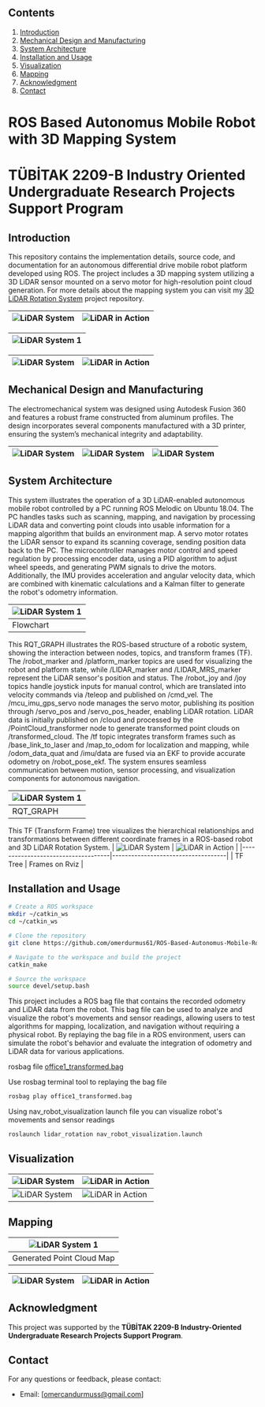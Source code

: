 ## Contents

1. [Introduction](#introduction)
2. [Mechanical Design and Manufacturing](#mechanical-design-and-manufacturing)
3. [System Architecture](#system-architecture)
4. [Installation and Usage](#installation-and-usage)
5. [Visualization](#visualization)
6. [Mapping](#mapping)
7. [Acknowledgment]((#acknowledgment))
8. [Contact](#contact)
   
# ROS Based Autonomus Mobile Robot with 3D Mapping System
# TÜBİTAK 2209-B Industry Oriented Undergraduate Research Projects Support Program
## Introduction
This repository contains the implementation details, source code, and documentation for an autonomous differential drive mobile robot platform developed using ROS. The project includes a 3D mapping system utilizing a 3D LiDAR sensor mounted on a servo motor for high-resolution point cloud generation. For more details about the mapping system you can visit my [3D LiDAR Rotation System](https://github.com/omerdurmus61/3D-LiDAR-Rotation-System-Design?tab=readme-ov-file#system-architecture) project repository.

| ![LiDAR System](https://github.com/omerdurmus61/ROS-Based-Autonomus-Mobile-Robot-with-3D-Mapping-System/blob/master/images/physical_robot1.jpeg) | ![LiDAR in Action](https://github.com/omerdurmus61/ROS-Based-Autonomus-Mobile-Robot-with-3D-Mapping-System/blob/master/images/physical_robot2.jpeg) |
|------------------------------------|------------------------------------|

| ![LiDAR System 1](https://github.com/omerdurmus61/ROS-Based-Autonomus-Mobile-Robot-with-3D-Mapping-System/blob/master/images/robot_visualization2.gif) |
|--------------------------|


| ![LiDAR System](https://github.com/omerdurmus61/ROS-Based-Autonomus-Mobile-Robot-with-3D-Mapping-System/blob/master/images/motion_test1.gif) | ![LiDAR in Action](https://github.com/omerdurmus61/ROS-Based-Autonomus-Mobile-Robot-with-3D-Mapping-System/blob/master/images/motion_test2.gif) |
|------------------------------------|------------------------------------|

## Mechanical Design and Manufacturing
The electromechanical system was designed using Autodesk Fusion 360 and features a robust frame constructed from aluminum profiles. The design incorporates several components manufactured with a 3D printer, ensuring the system’s mechanical integrity and adaptability.

| ![LiDAR System](https://github.com/omerdurmus61/ROS-Based-Autonomus-Mobile-Robot-with-3D-Mapping-System/blob/master/images/CAD1.png) | ![LiDAR System](https://github.com/omerdurmus61/ROS-Based-Autonomus-Mobile-Robot-with-3D-Mapping-System/blob/master/images/CAD2.png) | ![LiDAR System](https://github.com/omerdurmus61/ROS-Based-Autonomus-Mobile-Robot-with-3D-Mapping-System/blob/master/images/CAD3.png) |
|--------------------------|--------------------------|--------------------------|


## System Architecture
This system illustrates the operation of a 3D LiDAR-enabled autonomous mobile robot controlled by a PC running ROS Melodic on Ubuntu 18.04. The PC handles tasks such as scanning, mapping, and navigation by processing LiDAR data and converting point clouds into usable information for a mapping algorithm that builds an environment map. A servo motor rotates the LiDAR sensor to expand its scanning coverage, sending position data back to the PC. The microcontroller manages motor control and speed regulation by processing encoder data, using a PID algorithm to adjust wheel speeds, and generating PWM signals to drive the motors. Additionally, the IMU provides acceleration and angular velocity data, which are combined with kinematic calculations and a Kalman filter to generate the robot's odometry information.

| ![LiDAR System 1](https://github.com/omerdurmus61/ROS-Based-Autonomus-Mobile-Robot-with-3D-Mapping-System/blob/master/images/flowchart.png) |
|--------------------------|
|  Flowchart               |

This RQT_GRAPH illustrates the ROS-based structure of a robotic system, showing the interaction between nodes, topics, and transform frames (TF). The /robot_marker and /platform_marker topics are used for visualizing the robot and platform state, while /LIDAR_marker and /LIDAR_MRS_marker represent the LiDAR sensor's position and status. The /robot_joy and /joy topics handle joystick inputs for manual control, which are translated into velocity commands via /teleop and published on /cmd_vel. The /mcu_imu_gps_servo node manages the servo motor, publishing its position through /servo_pos and /servo_pos_header, enabling LiDAR rotation. LiDAR data is initially published on /cloud and processed by the /PointCloud_transformer node to generate transformed point clouds on /transformed_cloud. The /tf topic integrates transform frames such as /base_link_to_laser and /map_to_odom for localization and mapping, while /odom_data_quat and /imu/data are fused via an EKF to provide accurate odometry on /robot_pose_ekf. The system ensures seamless communication between motion, sensor processing, and visualization components for autonomous navigation.

| ![LiDAR System 1](https://github.com/omerdurmus61/ROS-Based-Autonomus-Mobile-Robot-with-3D-Mapping-System/blob/master/rqt_graphs/nav_robot_lidar_rotation.png) |
|--------------------------|
|  RQT_GRAPH               |

This TF (Transform Frame) tree visualizes the hierarchical relationships and transformations between different coordinate frames in a ROS-based robot and 3D LiDAR Rotation System.
| ![LiDAR System](https://github.com/omerdurmus61/ROS-Based-Autonomus-Mobile-Robot-with-3D-Mapping-System/blob/master/images/tf%20tree.png) | ![LiDAR in Action](https://github.com/omerdurmus61/ROS-Based-Autonomus-Mobile-Robot-with-3D-Mapping-System/blob/master/images/frames3.png) |
|------------------------------------|------------------------------------|
|  TF Tree                           | Frames on Rviz                     |

## Installation and Usage
```bash
# Create a ROS workspace
mkdir ~/catkin_ws
cd ~/catkin_ws

# Clone the repository
git clone https://github.com/omerdurmus61/ROS-Based-Autonomus-Mobile-Robot-with-3D-Mapping-System.git

# Navigate to the workspace and build the project
catkin_make

# Source the workspace
source devel/setup.bash
```
This project includes a ROS bag file that contains the recorded odometry and LiDAR data from the robot. This bag file can be used to analyze and visualize the robot's movements and sensor readings, allowing users to test algorithms for mapping, localization, and navigation without requiring a physical robot. By replaying the bag file in a ROS environment, users can simulate the robot's behavior and evaluate the integration of odometry and LiDAR data for various applications.

rosbag file
[office1_transformed.bag]() 

Use rosbag terminal tool to replaying the bag file
```bash
rosbag play office1_transformed.bag 
```
Using nav_robot_visualization launch file you can visualize robot's movements and sensor readings
```bash
roslaunch lidar_rotation nav_robot_visualization.launch 
```

## Visualization
| ![LiDAR System](https://github.com/omerdurmus61/ROS-Based-Autonomus-Mobile-Robot-with-3D-Mapping-System/blob/master/images/odometry.gif) | ![LiDAR in Action](https://github.com/omerdurmus61/ROS-Based-Autonomus-Mobile-Robot-with-3D-Mapping-System/blob/master/images/robot_visualization.gif) |
|------------------------------------|------------------------------------|
| ![LiDAR System](https://github.com/omerdurmus61/ROS-Based-Autonomus-Mobile-Robot-with-3D-Mapping-System/blob/master/images/robot_visualization2.gif) | ![LiDAR in Action](https://github.com/omerdurmus61/ROS-Based-Autonomus-Mobile-Robot-with-3D-Mapping-System/blob/master/images/robot_visualization3.gif) |

## Mapping
| ![LiDAR System 1](https://github.com/omerdurmus61/ROS-Based-Autonomus-Mobile-Robot-with-3D-Mapping-System/blob/master/images/cloud_compare_animation.gif) |
|--------------------------|
|  Generated Point Cloud Map               |

| ![LiDAR System](https://github.com/omerdurmus61/ROS-Based-Autonomus-Mobile-Robot-with-3D-Mapping-System/blob/master/images/pcd%20map1.png) | ![LiDAR in Action](https://github.com/omerdurmus61/ROS-Based-Autonomus-Mobile-Robot-with-3D-Mapping-System/blob/master/images/pcd%20map2.png) |
|------------------------------------|------------------------------------|

## Acknowledgment
This project was supported by the **TÜBİTAK 2209-B Industry-Oriented Undergraduate Research Projects Support Program**.

## Contact
For any questions or feedback, please contact:
- Email: [omercandurmuss@gmail.com]
